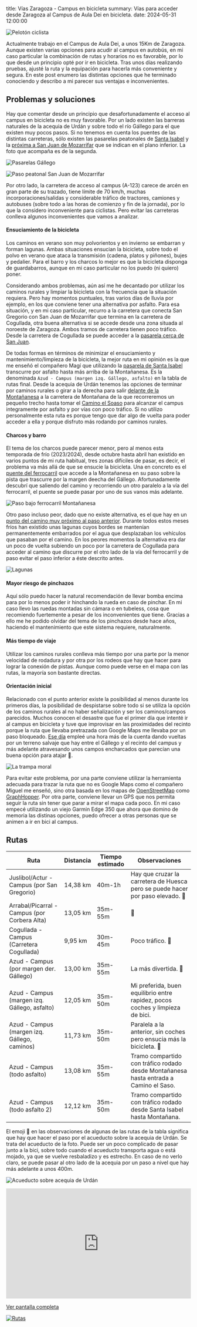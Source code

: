 title: Vías Zaragoza - Campus en bicicleta
summary: Vías para acceder desde Zaragoza al Campus de Aula Dei en bicicleta.
date: 2024-05-31 12:00:00

![Pelotón ciclista](/images/posts/2024-05-31_campus_aula_dei_en_bici/peloton.jpg)

Actualmente trabajo en el Campus de Aula Dei, a unos 15Km de Zaragoza. Aunque existen varias opciones para acudir al campus en autobús, en mi caso particular la combinación de rutas y horarios no es favorable, por lo que desde un principio opté por ir en bicicleta. Tras unos días realizando pruebas, ajusté la ruta y la equipación para hacerla más conveniente y segura. En este post enumero las distintas opciones que he terminado conociendo y describo a mi parecer sus ventajas e inconvenientes.

## Problemas y soluciones

Hay que comentar desde un principio que desafortunadamente el acceso al campus en bicicleta no es muy favorable. Por un lado existen las barreras naturales de la acequia de Urdán y sobre todo el río Gállego para el que existen muy pocos pasos. Si no tenemos en cuenta los puentes de las distintas carreteras, sólo existen las pasarelas peatonales de [Santa Isabel](https://osm.org/go/b_84LYjOF-?m=) y la [próxima a San Juan de Mozarrifar](https://osm.org/go/b_85hJ7oE-?m=) que se indican en el plano inferior. La foto que acompaña es de la segunda.

![Pasarelas Gállego](/images/posts/2024-05-31_campus_aula_dei_en_bici/pasarelas_gallego.png)

![Paso peatonal San Juan de Mozarrifar](/images/posts/2024-05-31_campus_aula_dei_en_bici/paso_peatonal_san_juan.jpg)

Por otro lado, la carretera de acceso al campus (A-123) carece de arcén en gran parte de su trazado, tiene límite de 70 km/h, muchas incorporaciones/salidas y considerable tráfico de tractores, camiones y autobuses (sobre todo a las horas de comienzo y fin de la jornada), por lo que la considero inconveniente para ciclistas. Pero evitar las carreteras conlleva algunos inconvenientes que vamos a analizar.

#### Ensuciamiento de la bicicleta

Los caminos en verano son muy polvorientos y en invierno se embarran y forman lagunas. Ambas situaciones ensucian la bicicleta, sobre todo el polvo en verano que ataca la transmisión (cadena, platos y piñones), bujes y pedalier. Para el barro y los charcos lo mejor es que la bicicleta disponga de guardabarros, aunque en mi caso particular no los puedo (ni quiero) poner.

Considerando ambos problemas, aún así me he decantado por utilizar los caminos rurales y limpiar la bicicleta con la frecuencia que la situación requiera. Pero hay momentos puntuales, tras varios días de lluvia por ejemplo, en los que conviene tener una alternativa por asfalto. Para esa situación, y en mi caso particular, recurro a la carretera que conecta San Gregorio con San Juan de Mozarrifar que termina en la carretera de Cogullada, otra buena alternativa si se accede desde una zona situada al noroeste de Zaragoza. Ambos tramos de carretera tienen poco tráfico. Desde la carretera de Cogullada se puede acceder a la [pasarela cerca de San Juan](https://osm.org/go/b_85hJ7oE-?m=).

De todas formas en términos de minimizar el ensuciamiento y mantenimiento/limpieza de la bicicleta, la mejor ruta en mi opinión es la que me enseñó el compañero Magí que utilizando la [pasarela de Santa Isabel](https://osm.org/go/b_84LYjOF-?m=) transcurre por asfalto hasta más arriba de la Montañanesa. Es la denominada `Azud - Campus (margen izq. Gállego, asfalto)` en la tabla de rutas final. Desde la acequia de Urdán tenemos las opciones de terminar por caminos rurales o girar a la derecha para salir [delante de la Montañanesa](https://osm.org/go/b_842C5~g-?m=) a la carretera de Montañana de la que recorreremos un pequeño trecho hasta tomar el [Camino el Soaso](https://osm.org/go/b_842ylME-?m=) para alcanzar el campus integramente por asfalto y por vías con poco tráfico. Si no utilizo personalmente esta ruta es porque tengo que dar algo de vuelta para poder acceder a ella y porque disfruto más rodando por caminos rurales.

#### Charcos y barro

El tema de los charcos puede parecer menor, pero al menos esta temporada de frío (2023/2024), desde octubre hasta abril han existido en varios puntos de mi ruta habitual, tres zonas difíciles de pasar, es decir, el problema va más allá de que se ensucie la bicicleta. Una en concreto es el [puente del ferrocarril](https://osm.org/go/b_841ChW5?m=) que accede a la Montañanesa en su paso sobre la pista que trascurre por la margen deecha del Gállego. Afortunadamente descubrí que saliendo del camino y recorriendo un otro paralelo a la vía del ferrocarril, el puente se puede pasar por uno de sus vanos más adelante.

![Paso bajo ferrocarril Montañanesa](/images/posts/2024-05-31_campus_aula_dei_en_bici/paso_bajo_ferrocarril_montananesa.jpg)

Otro paso incluso peor, dado que no existe alternativa, es el que hay en un [punto del camino muy próximo al paso anterior](https://osm.org/go/b_84fr992?m=). Durante todos estos meses fríos han existido unas lagunas cuyos bordes se mantenían permanentemente embarrados por el agua que desplazaban los vehículos que pasaban por el camino. En los peores momentos la alternativa era dar un poco de vuelta subiendo un poco por la carretera de Cogullada para acceder al camino que discurre por el otro lado de la vía del ferrocarril y de paso evitar el paso inferior a éste descrito antes.

![Lagunas](/images/posts/2024-05-31_campus_aula_dei_en_bici/lagunas.jpg)

#### Mayor riesgo de pinchazos

Aquí sólo puedo hacer la natural recomendación de llevar bomba encima para por lo menos poder ir hinchando la rueda en caso de pinchar. En mi caso llevo las ruedas montadas sin cámara o en tubeless, cosa que recomiendo fuertemente a pesar de los inconvenientes que tiene. Gracias a ello me he podido olvidar del tema de los pinchazos desde hace años, haciendo el mantenimiento que este sistema requiere, naturalmente.

#### Más tiempo de viaje

Utilizar los caminos rurales conlleva más tiempo por una parte por la menor velocidad de rodadura y por otra por los rodeos que hay que hacer para lograr la conexión de pistas. Aunque como puede verse en el mapa con las rutas, la mayoría son bastante directas.

#### Orientación inicial

Relacionado con el punto anterior existe la posibilidad al menos durante los primeros días, la posibilidad de despistarse sobre todo si se utiliza la opción de los caminos rurales al no haber señalización y ser los caminos/campos parecidos. Muchos conocen el desastre que fue el primer día que intenté ir al campus en bicicleta y tuve que improvisar en las proximidades del recinto porque la ruta que llevaba pretrazada con Google Maps me llevaba por un paso bloqueado. [Ese día](https://connect.garmin.com/modern/activity/11031310117) empleé una hora más de la cuenta dando vueltas por un terreno salvaje que hay entre el Gállego y el recinto del campus y más adelante atravesando unos campos encharcados que parecían una buena opción para atajar 🤦.

![La trampa moral](/images/posts/2024-05-31_campus_aula_dei_en_bici/trampa.png)

Para evitar este problema, por una parte conviene utilizar la herramienta adecuada para trazar la ruta que no es Google Maps como el compañero Miguel me enseñó, sino otra basada en los mapas de [OpenStreetMap](https://www.openstreetmap.org/) como [GraphHopper](https://graphhopper.com/maps). Por otra parte, conviene llevar un GPS que nos permita seguir la ruta sin tener que parar a mirar el mapa cada poco. En mi caso empecé utilizando un viejo Garmin Edge 350 que ahora que domino de memoria las distinas opciones, puedo ofrecer a otras personas que se animen a ir en bici al campus.

## Rutas

| Ruta | Distancia | Tiempo estimado | Observaciones |
|------|-----------|-----------------|---------------|
|Juslibol/Actur - Campus (por San Gregorio)|14,38 km|40m-1h|Hay que cruzar la carretera de Huesca pero se puede hacer por paso elevado. 🚧|
|Arrabal/Picarral - Campus (por Corbera Alta)|13,05 km|35m-55m|🚧|
|Cogullada - Campus (Carretera Cogullada)|9,95 km|30m-45m|Poco tráfico. 🚧|
|Azud - Campus (por margen der. Gállego)|13,00 km|35m-55m|La más divertida. 🚧|
|Azud - Campus (margen izq. Gállego, asfalto)|12,05 km|35m-50m|Mi preferida, buen equilibrio entre rapidez, pocos coches y limpieza de bici.|
|Azud - Campus (margen izq. Gállego, caminos)|11,73 km|35m-50m|Paralela a la anterior, sin coches pero ensucia más la bicicleta. 🚧|
|Azud - Campus (todo asfalto)|13,08 km|35m-55m|Tramo compartido con tráfico rodado desde Montañanesa hasta entrada a Camino el Saso.|
|Azud - Campus (todo asfalto 2)|12,12 km|35m-50m|Tramo compartido con tráfico rodado desde Santa Isabel hasta Montañana.|

El emoji 🚧 en las observaciones de algunas de las rutas de la tabla significa que hay que hacer el paso por el acueducto sobre la acequia de Urdán. Se trata del acueducto de la foto. Puede ser un poco complicado de pasar junto a la bici, sobre todo cuando el acueducto transporta agua o está mojado, ya que se vuelve resbaladizo y es estrecho. En caso de no verlo claro, se puede pasar al otro lado de la acequia por un paso a nivel que hay más adelante a unos 400m.

![Acueducto sobre acequia de Urdán](/images/posts/2024-05-31_campus_aula_dei_en_bici/acueducto_acequia_urdan.jpg)

<iframe width="100%" height="300px" frameborder="0" allowfullscreen allow="geolocation" src="https://umap.openstreetmap.fr/es/map/vias-zaragoza-campus-en-bicicleta_1071113?scaleControl=false&miniMap=false&scrollWheelZoom=false&zoomControl=true&editMode=disabled&moreControl=true&searchControl=null&tilelayersControl=null&embedControl=null&datalayersControl=true&onLoadPanel=none&captionBar=false&captionMenus=true"></iframe><p><a href="https://umap.openstreetmap.fr/es/map/vias-zaragoza-campus-en-bicicleta_1071113?scaleControl=false&miniMap=false&scrollWheelZoom=true&zoomControl=true&editMode=disabled&moreControl=true&searchControl=null&tilelayersControl=null&embedControl=null&datalayersControl=true&onLoadPanel=none&captionBar=false&captionMenus=true">Ver pantalla completa</a></p>

[![Rutas](/images/posts/2024-05-31_campus_aula_dei_en_bici/animated_qrcode.gif)](https://umap.openstreetmap.fr/es/map/vias-zaragoza-campus-en-bicicleta_1071113?scaleControl=false&miniMap=false&scrollWheelZoom=true&zoomControl=true&editMode=disabled&moreControl=true&searchControl=null&tilelayersControl=null&embedControl=null&datalayersControl=true&onLoadPanel=none&captionBar=false&captionMenus=true)